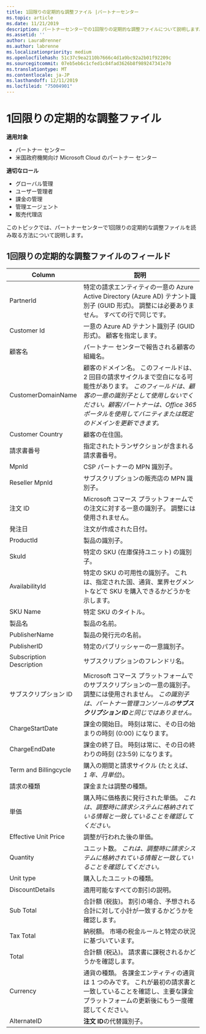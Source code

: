 ```yaml
---
title: 1回限りの定期的な調整ファイル |パートナーセンター
ms.topic: article
ms.date: 11/21/2019
description: パートナーセンターでの1回限りの定期的な調整ファイルについて説明します。
ms.assetid: ''
author: LauraBrenner
ms.author: labrenne
ms.localizationpriority: medium
ms.openlocfilehash: 51c37c9ea2110b7666c4d1a9bc92a2b01f92209c
ms.sourcegitcommit: 07eb5eb6c1cfed1c84fad3626b8f989247341e70
ms.translationtype: MT
ms.contentlocale: ja-JP
ms.lasthandoff: 12/11/2019
ms.locfileid: "75004901"
---
```

# <a name="one-time-and-recurring-reconciliation-files"></a>1回限りの定期的な調整ファイル

**適用対象**

- パートナー センター
- 米国政府機関向け Microsoft Cloud のパートナー センター

**適切なロール**
-   グローバル管理
-   ユーザー管理者
-   課金の管理
-   管理エージェント
-   販売代理店

このトピックでは、パートナーセンターで1回限りの定期的な調整ファイルを読み取る方法について説明します。

## <a name="fields-in-one-time-and-recurring-reconciliation-files"></a>1回限りの定期的な調整ファイルのフィールド

| Column | 説明 |
| ------ | ----------- |
| PartnerId | 特定の請求エンティティの一意の Azure Active Directory (Azure AD) テナント識別子 (GUID 形式)。 調整には必要ありません。 すべての行で同じです。 |
| Customer Id | 一意の Azure AD テナント識別子 (GUID 形式)。 顧客を指定します。 |
| 顧客名 | パートナー センターで報告される顧客の組織名。 |
| CustomerDomainName | 顧客のドメイン名。 このフィールドは、2 回目の請求サイクルまで空白になる可能性があります。 *このフィールドは、顧客の一意の識別子として使用しないでください。顧客/パートナーは、Office 365 ポータルを使用してバニティまたは既定のドメインを更新できます。* |
| Customer Country | 顧客の在住国。 |
| 請求書番号 | 指定されたトランザクションが含まれる請求書番号。 |
| MpnId | CSP パートナーの MPN 識別子。 |
| Reseller MpnId | サブスクリプションの販売店の MPN 識別子。 |
| 注文 ID | Microsoft コマース プラットフォームでの注文に対する一意の識別子。 調整には使用されません。 |
| 発注日 | 注文が作成された日付。 |
| ProductId | 製品の識別子。 |
| SkuId | 特定の SKU (在庫保持ユニット) の識別子。 |
| AvailabilityId | 特定の SKU の可用性の識別子。 これは、指定された国、通貨、業界セグメントなどで SKU を購入できるかどうかを示します。 |
| SKU Name | 特定 SKU のタイトル。 |
| 製品名 | 製品の名前。 |
| PublisherName | 製品の発行元の名前。
| PublisherID | 特定のパブリッシャーの一意識別子。 |
| Subscription Description | サブスクリプションのフレンドリ名。 |
| サブスクリプション ID | Microsoft コマース プラットフォームでのサブスクリプションの一意の識別子。 調整には使用されません。 *この識別子は、パートナー管理コンソールの**サブスクリプション ID**と同じではありません。* |
| ChargeStartDate | 課金の開始日。 時刻は常に、その日の始まりの時刻 (0:00) になります。 |
| ChargeEndDate | 課金の終了日。 時刻は常に、その日の終わりの時刻 (23:59) になります。 |
| Term and Billingcycle | 購入の期間と請求サイクル (たとえば、 *1 年、月単位*)。 |
| 請求の種類 | 課金または調整の種類。 |
| 単価 | 購入時に価格表に発行された単価。 *これは、調整時に請求システムに格納されている情報と一致していることを確認してください。* |
| Effective Unit Price | 調整が行われた後の単価。 |
| Quantity | ユニット数。 *これは、調整時に請求システムに格納されている情報と一致していることを確認してください。* |
| Unit type | 購入したユニットの種類。 |
| DiscountDetails | 適用可能なすべての割引の説明。 |
| Sub Total | 合計額 (税抜)。 割引の場合、予想される合計に対して小計が一致するかどうかを確認します。 |
| Tax Total | 納税額。 市場の税金ルールと特定の状況に基づいています。 |
| Total | 合計額 (税込)。 請求書に課税されるかどうかを確認します。 |
| Currency | 通貨の種類。 各課金エンティティの通貨は 1 つのみです。 これが最初の請求書と一致していることを確認し、主要な課金プラットフォームの更新後にもう一度確認してください。 |
| AlternateID | **注文 ID**の代替識別子。 |
